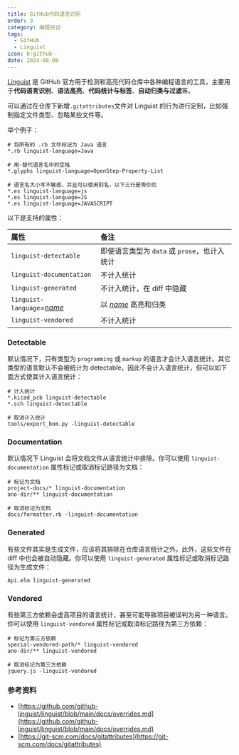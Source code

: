 ```yaml
---
title: GitHub代码语言识别
order: 3
category: 编程日记
tags:
  - GitHub
  - Linguist
icon: b:github
date: 2024-08-08
---
```


[Linguist](https://github.com/github/linguist) 是 GitHub 官方用于检测和高亮代码仓库中各种编程语言的工具，主要用于**代码语言识别**、**语法高亮**、**代码统计与标签**、**自动归类与过滤**等。

可以通过在仓库下新增`.gitattributes`文件对 Linguist 的行为进行定制，比如强制指定文件类型、忽略某些文件等。

举个例子：

```gitattributes :no-line-numbers title=".gitattributes"
# 将所有的 .rb 文件标记为 Java 语言
*.rb linguist-language=Java

# 用-替代语言名中的空格
*.glyphs linguist-language=OpenStep-Property-List

# 语言名大小写不敏感，并且可以使用别名，以下三行是等价的
*.es linguist-language=js
*.es linguist-language=JS
*.es linguist-language=JAVASCRIPT
```

以下是支持的属性：

| 属性                                             | 备注                                 |
|:-----------------------------------------------|:-----------------------------------|
| `linguist-detectable`                          | 即使语言类型为 `data` 或 `prose`，也计入统计     |
| `linguist-documentation`                       | 不计入统计                              |
| `linguist-generated`                           | 不计入统计，在 diff 中隐藏                   |
| `linguist-language`=<var><ins>name</ins></var> | 以 <var><ins>name</ins></var> 高亮和归类 |
| `linguist-vendored`                            | 不计入统计                              |

### Detectable

默认情况下，只有类型为 `programming` 或 `markup` 的语言才会计入语言统计。其它类型的语言默认不会被统计为 detectable，因此不会计入语言统计，但可以如下面方式使其计入语言统计：

```gitattributes :no-line-numbers
# 计入统计
*.kicad_pcb linguist-detectable
*.sch linguist-detectable

# 取消计入统计
tools/export_bom.py -linguist-detectable
```

### Documentation

默认情况下 Linguist 会将文档文件从语言统计中排除。你可以使用 `linguist-documentation` 属性标记或取消标记路径为文档：

```gitattributes :no-line-numbers
# 标记为文档
project-docs/* linguist-documentation
ano-dir/** linguist-documentation

# 取消标记为文档
docs/formatter.rb -linguist-documentation
```

### Generated

有些文件其实是生成文件，应该将其排除在仓库语言统计之外。此外，这些文件在 diff 中也会被自动隐藏。你可以使用 `linguist-generated` 属性标记或取消标记路径为生成文件：

```gitattributes :no-line-numbers
Api.elm linguist-generated
```

### Vendored

有些第三方依赖会虚高项目的语言统计，甚至可能导致项目被误判为另一种语言。你可以使用 `linguist-vendored` 属性标记或取消标记路径为第三方依赖：

```gitattributes :no-line-numbers
# 标记为第三方依赖
special-vendored-path/* linguist-vendored
ano-dir/** linguist-vendored

# 取消标记为第三方依赖
jquery.js -linguist-vendored
```

### 参考资料
- [https://github.com/github-linguist/linguist/blob/main/docs/overrides.md](https://github.com/github-linguist/linguist/blob/main/docs/overrides.md)
- [https://git-scm.com/docs/gitattributes](https://git-scm.com/docs/gitattributes)